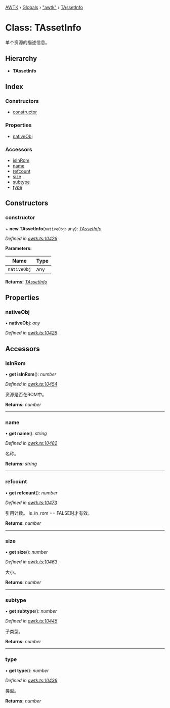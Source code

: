 [AWTK](../README.md) › [Globals](../globals.md) › ["awtk"](../modules/_awtk_.md) › [TAssetInfo](_awtk_.tassetinfo.md)

# Class: TAssetInfo

单个资源的描述信息。

## Hierarchy

* **TAssetInfo**

## Index

### Constructors

* [constructor](_awtk_.tassetinfo.md#constructor)

### Properties

* [nativeObj](_awtk_.tassetinfo.md#nativeobj)

### Accessors

* [isInRom](_awtk_.tassetinfo.md#isinrom)
* [name](_awtk_.tassetinfo.md#name)
* [refcount](_awtk_.tassetinfo.md#refcount)
* [size](_awtk_.tassetinfo.md#size)
* [subtype](_awtk_.tassetinfo.md#subtype)
* [type](_awtk_.tassetinfo.md#type)

## Constructors

###  constructor

\+ **new TAssetInfo**(`nativeObj`: any): *[TAssetInfo](_awtk_.tassetinfo.md)*

*Defined in [awtk.ts:10426](https://github.com/zlgopen/awtk-binding/blob/d9c773a/tools/code_gen/js/output/awtk.ts#L10426)*

**Parameters:**

Name | Type |
------ | ------ |
`nativeObj` | any |

**Returns:** *[TAssetInfo](_awtk_.tassetinfo.md)*

## Properties

###  nativeObj

• **nativeObj**: *any*

*Defined in [awtk.ts:10426](https://github.com/zlgopen/awtk-binding/blob/d9c773a/tools/code_gen/js/output/awtk.ts#L10426)*

## Accessors

###  isInRom

• **get isInRom**(): *number*

*Defined in [awtk.ts:10454](https://github.com/zlgopen/awtk-binding/blob/d9c773a/tools/code_gen/js/output/awtk.ts#L10454)*

资源是否在ROM中。

**Returns:** *number*

___

###  name

• **get name**(): *string*

*Defined in [awtk.ts:10482](https://github.com/zlgopen/awtk-binding/blob/d9c773a/tools/code_gen/js/output/awtk.ts#L10482)*

名称。

**Returns:** *string*

___

###  refcount

• **get refcount**(): *number*

*Defined in [awtk.ts:10473](https://github.com/zlgopen/awtk-binding/blob/d9c773a/tools/code_gen/js/output/awtk.ts#L10473)*

引用计数。
is\_in\_rom == FALSE时才有效。

**Returns:** *number*

___

###  size

• **get size**(): *number*

*Defined in [awtk.ts:10463](https://github.com/zlgopen/awtk-binding/blob/d9c773a/tools/code_gen/js/output/awtk.ts#L10463)*

大小。

**Returns:** *number*

___

###  subtype

• **get subtype**(): *number*

*Defined in [awtk.ts:10445](https://github.com/zlgopen/awtk-binding/blob/d9c773a/tools/code_gen/js/output/awtk.ts#L10445)*

子类型。

**Returns:** *number*

___

###  type

• **get type**(): *number*

*Defined in [awtk.ts:10436](https://github.com/zlgopen/awtk-binding/blob/d9c773a/tools/code_gen/js/output/awtk.ts#L10436)*

类型。

**Returns:** *number*
